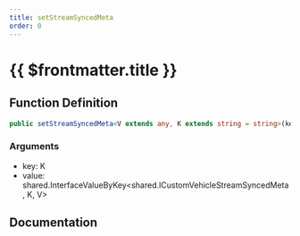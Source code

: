 ```yaml
---
title: setStreamSyncedMeta
order: 0
---
```


# {{ $frontmatter.title }}

## Function Definition

```ts
public setStreamSyncedMeta<V extends any, K extends string = string>(key: K, value: shared.InterfaceValueByKey<shared.ICustomVehicleStreamSyncedMeta, K, V>): void;
```

### Arguments

* key: K
* value: shared.InterfaceValueByKey\<shared.ICustomVehicleStreamSyncedMeta, K, V\>

## Documentation

<!--@include: ./parts/setStreamSyncedMeta.md-->
